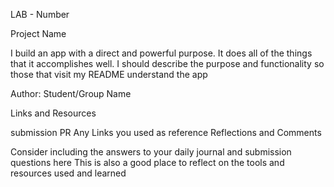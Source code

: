 LAB - Number

Project Name

I build an app with a direct and powerful purpose. It does all of the things that it accomplishes well. I should describe the purpose and functionality so those that visit my README understand the app

Author: Student/Group Name

Links and Resources

submission PR
Any Links you used as reference
Reflections and Comments

Consider including the answers to your daily journal and submission questions here
This is also a good place to reflect on the tools and resources used and learned